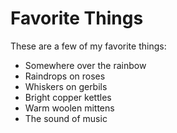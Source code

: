 # Favorite Things

These are a few of my favorite things:

- Somewhere over the rainbow
- Raindrops on roses
- Whiskers on gerbils
- Bright copper kettles
- Warm woolen mittens
- The sound of music
